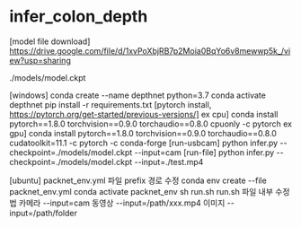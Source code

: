 # infer_colon_depth

[model file download]
https://drive.google.com/file/d/1xvPoXbjRB7p2Moia0BqYo6v8mewwp5k_/view?usp=sharing 

./models/model.ckpt

[windows]
conda create --name depthnet python=3.7
conda activate depthnet
pip install -r requirements.txt
[pytorch install, https://pytorch.org/get-started/previous-versions/]
ex cpu] conda install pytorch==1.8.0 torchvision==0.9.0 torchaudio==0.8.0 cpuonly -c pytorch
ex gpu] conda install pytorch==1.8.0 torchvision==0.9.0 torchaudio==0.8.0 cudatoolkit=11.1 -c pytorch -c conda-forge
[run-usbcam] python infer.py --checkpoint=./models/model.ckpt --input=cam 
[run-file] python infer.py --checkpoint=./models/model.ckpt --input=./test.mp4


[ubuntu]
packnet_env.yml 파일 prefix 경로 수정
conda env create --file packnet_env.yml
conda activate packnet_env
sh run.sh 
run.sh 파일 내부 수정법
카메라 --input=cam 
동영상 --input=/path/xxx.mp4
이미지 --input=/path/folder
